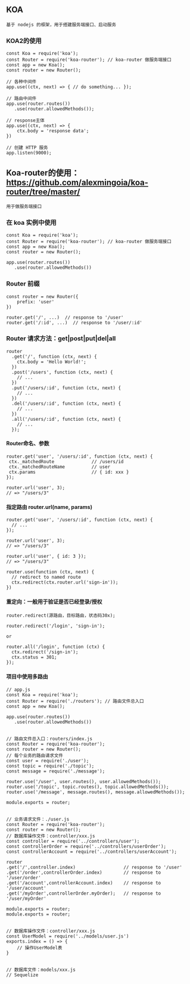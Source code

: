 ## KOA
    基于 nodejs 的框架，用于搭建服务端接口、启动服务
    
### KOA2的使用
    const Koa = require('koa');
    const Router = require('koa-router'); // koa-router 做服务端接口
    const app = new Koa();
    const router = new Router();
    
    // 各种中间件
    app.use((ctx, next) => { // do something... });
    
    // 路由中间件
    app.use(router.routes())
       .use(router.allowedMethods());
       
    // response主体
    app.use((ctx, next) => {
        ctx.body = 'response data';
    })
       
    // 创建 HTTP 服务
    app.listen(9000);
    
## Koa-router的使用： https://github.com/alexmingoia/koa-router/tree/master/
    用于做服务端接口

### 在 koa 实例中使用
    const Koa = require('koa');
    const Router = require('koa-router'); // koa-router 做服务端接口
    const app = new Koa();
    const router = new Router();
    
    app.use(router.routes())
       .use(router.allowedMethods())
       
### Router 前缀
    const router = new Router({
        prefix: 'user'
    })
    
    router.get('/', ...)  // response to '/user'
    router.get('/:id', ...)  // response to '/user/:id'
    
### Router 请求方法：get|post|put|del|all
    router
      .get('/', function (ctx, next) {
        ctx.body = 'Hello World!';
      })
      .post('/users', function (ctx, next) {
        // ...
      })
      .put('/users/:id', function (ctx, next) {
        // ...
      })
      .del('/users/:id', function (ctx, next) {
        // ...
      })
      .all('/users/:id', function (ctx, next) {
        // ...
      });
      
#### Router命名、参数
    router.get('user', '/users/:id', function (ctx, next) {
     ctx._matchedRoute              // /users/id
     ctx._matchedRouteName          // user
     ctx.params                     // { id: xxx }
    });
    
    router.url('user', 3);
    // => "/users/3"
    
#### 指定路由 router.url(name, params) 
    router.get('user', '/users/:id', function (ctx, next) {
      // ...
    });
    
    router.url('user', 3);
    // => "/users/3"
    
    router.url('user', { id: 3 });
    // => "/users/3"
    
    router.use(function (ctx, next) {
      // redirect to named route
      ctx.redirect(ctx.router.url('sign-in'));
    })
    
#### 重定向：一般用于验证是否已经登录/授权
    router.redirect(源路由，目标路由，状态码30x);
    
    router.redirect('/login', 'sign-in');
    
    or
    
    router.all('/login', function (ctx) {
      ctx.redirect('/sign-in');
      ctx.status = 301;
    });
    
#### 项目中使用多路由
    // app.js
    const Koa = require('koa');
    const Router = require('./routers'); // 路由文件总入口
    const app = new Koa();
    
    app.use(router.routes())
       .use(router.allowedMethods())
       
       
    // 路由文件总入口：routers/index.js
    const Router = require('koa-router');
    const router = new Router();
    // 每个业务的路由请求文件
    const user = require('./user');
    const topic = require('./topic');
    const message = require('./message');
    
    router.use('/user', user.routes(), user.allowedMethods());
    router.use('/topic', topic.routes(), topic.allowedMethods());
    router.use('/message', message.routes(), message.allowedMethods());
    
    module.exports = router;
    
    
    // 业务请求文件：./user.js
    const Router = require('koa-router');
    const router = new Router();
    // 数据库操作文件：controller/xxx.js
    const controller = require('../controllers/user');
    const controllerOrder = require('../controllers/userOrder');
    const controllerAccount = require('../controllers/userAccount');
    
    router
    .get('/',controller.index)                  // response to '/user'
    .get('/order',controllerOrder.index)        // response to '/user/order'
    .get('/account',controllerAccount.index)    // response to '/user/account'
    .get('/myOrder',controllerOrder.myOrder);   // response to '/user/myOrder'
    
    module.exports = router;
    module.exports = router;
    
    
    // 数据库操作文件：controller/xxx.js
    const UserModel = require('../models/user.js')
    exports.index = () => {
        // 操作UserModel表
    }
    
    
    // 数据库文件：models/xxx.js
    // Sequelize
    
    
    
    
    
    
    
    
    
    
    
    
    
    
    
    
    